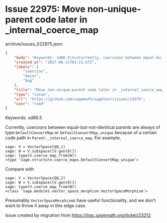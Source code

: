 # Issue 22975: Move non-unique-parent code later in _internal_coerce_map

archive/issues_022975.json:
```json
{
    "body": "Keywords: sd86.5\n\nCurrently, coercions between equal-but-not-identical parents are always of type `DefaultConvertMap` or `DefaultConvertMap_unique` because of a certain code path in `Parent._internal_coerce_map`.  For example,\n\n```\nsage: V = VectorSpace(QQ,1)\nsage: W = V.subspace([V.gen(0)])\nsage: type(V.coerce_map_from(W))\n<type 'sage.structure.coerce_maps.DefaultConvertMap_unique'>\n```\n\nCompare with\n\n```\nsage: V = VectorSpace(QQ,2)\nsage: W = V.subspace([V.gen(0)])\nsage: type(V.coerce_map_from(W))\n<class 'sage.modules.vector_space_morphism.VectorSpaceMorphism'>\n```\n\nPresumably `VectorSpaceMorphism`s have useful functionality, and we don't want to throw it away in this edge case.\n\nIssue created by migration from https://trac.sagemath.org/ticket/23212\n\n",
    "created_at": "2017-06-11T01:21:57Z",
    "labels": [
        "coercion",
        "major",
        "bug"
    ],
    "title": "Move non-unique-parent code later in _internal_coerce_map",
    "type": "issue",
    "url": "https://github.com/sagemath/sagetest/issues/22975",
    "user": "roed"
}
```
Keywords: sd86.5

Currently, coercions between equal-but-not-identical parents are always of type `DefaultConvertMap` or `DefaultConvertMap_unique` because of a certain code path in `Parent._internal_coerce_map`.  For example,

```
sage: V = VectorSpace(QQ,1)
sage: W = V.subspace([V.gen(0)])
sage: type(V.coerce_map_from(W))
<type 'sage.structure.coerce_maps.DefaultConvertMap_unique'>
```

Compare with

```
sage: V = VectorSpace(QQ,2)
sage: W = V.subspace([V.gen(0)])
sage: type(V.coerce_map_from(W))
<class 'sage.modules.vector_space_morphism.VectorSpaceMorphism'>
```

Presumably `VectorSpaceMorphism`s have useful functionality, and we don't want to throw it away in this edge case.

Issue created by migration from https://trac.sagemath.org/ticket/23212


